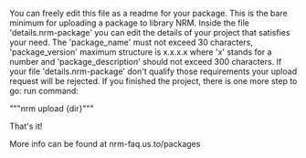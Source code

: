 You can freely edit this file as a readme for your package.
This is the bare minimum for uploading a package to library NRM.
Inside the file 'details.nrm-package' you can edit the details of your project that satisfies your need. The 'package_name' must not exceed 30 characters, 'package_version' maximum structure is x.x.x.x where 'x' stands for a number and 'package_description' should not exceed 300 characters. If your file 'details.nrm-package' don't qualify those requirements your upload request will be rejected.
If you finished the project, there is one more step to go:
run command: 

"""nrm
upload {dir}"""

That's it!

More info can be found at nrm-faq.us.to/packages